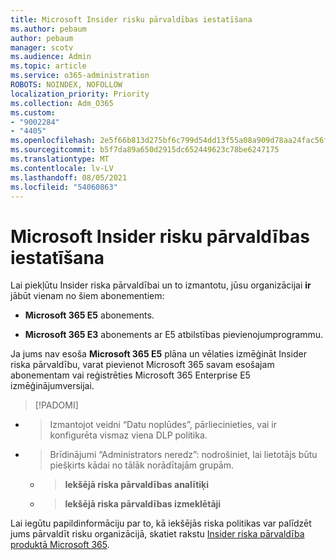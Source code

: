 ```yaml
---
title: Microsoft Insider risku pārvaldības iestatīšana
ms.author: pebaum
author: pebaum
manager: scotv
ms.audience: Admin
ms.topic: article
ms.service: o365-administration
ROBOTS: NOINDEX, NOFOLLOW
localization_priority: Priority
ms.collection: Adm_O365
ms.custom:
- "9002284"
- "4405"
ms.openlocfilehash: 2e5f66b813d275bf6c799d54dd13f55a08a909d78aa24fac56f54caf8a0f4f58
ms.sourcegitcommit: b5f7da89a650d2915dc652449623c78be6247175
ms.translationtype: MT
ms.contentlocale: lv-LV
ms.lasthandoff: 08/05/2021
ms.locfileid: "54060863"
---
```

# <a name="set-up-insider-risk-management"></a>Microsoft Insider risku pārvaldības iestatīšana

Lai piekļūtu Insider riska pārvaldībai un to izmantotu, jūsu organizācijai **ir** jābūt vienam no šiem abonementiem:

- **Microsoft 365 E5** abonements.

- **Microsoft 365 E3** abonements ar E5 atbilstības pievienojumprogrammu.

Ja jums nav esoša **Microsoft 365 E5** plāna un vēlaties izmēģināt Insider riska pārvaldību, varat pievienot Microsoft 365 savam esošajam abonementam vai reģistrēties Microsoft 365 Enterprise E5 izmēģinājumversijai.

> [!PADOMI]
- > Izmantojot veidni “Datu noplūdes”, pārliecinieties, vai ir konfigurēta vismaz viena DLP politika.
- > Brīdinājumi “Administrators neredz”: nodrošiniet, lai lietotājs būtu piešķirts kādai no tālāk norādītajām grupām.
    - >**Iekšējā riska pārvaldības analītiķi**
    - >**Iekšējā riska pārvaldības izmeklētāji**

Lai iegūtu papildinformāciju par to, kā iekšējās riska politikas var palīdzēt jums pārvaldīt risku organizācijā, skatiet rakstu [Insider riska pārvaldība produktā Microsoft 365](https://go.microsoft.com/fwlink/?linkid=2123907).

